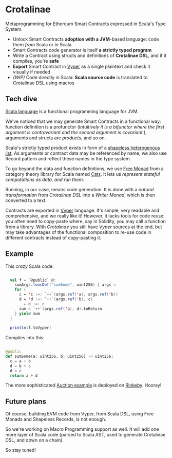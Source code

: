 # Crotalinae

Metaprogramming for Ethereum Smart Contracts expressed in Scala's Type System.

- Unlock Smart Contracts **adoption with a JVM**-based language: code them _from_ Scala or _in_ Scala
- Smart Contracts code generator is itself **a strictly typed program**
- Write a Contract using structs and definitions of **Crotalinae DSL**, and if it compiles, you're **safe**
- **Export** Smart Contract in [Vyper](https://github.com/ethereum/vyper) as a single plaintext and check it visually if needed
- _(WIP)_ Code directly in Scala: **Scala source code** is translated to Crotalinae DSL using macros

## Tech dive

[Scala language](https://www.scala-lang.org/) is a functional programming language for JVM.
 
We've noticed that we may generate Smart Contracts in a functional way: function definition is a profunctor (_Intuitively it is a bifunctor where the first argument is contravariant and the second argument is covariant._), arguments and structs are _products_, and so on.

Scala's strictly typed product exists in form of a [shapeless heterogenous list](https://github.com/milessabin/shapeless). As arguments or contract data may be referenced by name, we also use Record pattern and reflect these names in the type system.

To go beyond the data and function definitions, we use [Free Monad](https://typelevel.org/cats/datatypes/freemonad.html) from a category theory library for Scala named [Cats](https://github.com/typelevel/cats). It lets us _represent stateful computations as data, and run them_.

Running, in our case, means code generation. It is done with a _natural transformation_ from _Crotalinae DSL_ into a _Writer Monad_, which is then converted to a text.

Contracts are exported in [Vyper](https://github.com/ethereum/vyper) language. 
It's simple, very readable and comprehensive, and we really like it! 
However, it lacks tools for code reuse: you often need to copy-paste where, say in Solidity, you may call a function from a library. 
With _Crotalinae_ you still have _Vyper_ sources at the end, but may take advantages of the functional composition to re-use code in different contracts instead of copy-pasting it.

## Example

This _crazy_ Scala code:

```scala

  val f = `@public` @:
    sumArgs.funcDef("sumSome", uint256) { args ⇒
    for {
      c ← 'c :=: `++`(args.ref('a), args.ref('b))
      d ← 'd :=: `++`(args.ref('b), c)
      _ ← d :=: c
      sum ← `++`(args.ref('a), d).toReturn
    } yield sum
  }
  
  println(f.toVyper)

```

Compiles into this:

```python

@public
def sumSome(a: uint256, b: uint256) -> uint256:
  c = a + b
  d = b + c
  d = c
  return a + d

```

The more sophisticated [Auction example](https://github.com/fluencelabs/hackethberlin/blob/master/src/main/scala/fluence/Auction.scala) is deployed on [Rinkeby](https://rinkeby.etherscan.io/address/0xf24A7726eaF1337A2E8826579EA381705fe64164). Hooray!

## Future plans

Of course, building EVM code from Vyper, from Scala DSL, using Free Monads and Shapeless Records, is not enough.

So we're working on Macro Programming support as well. 
It will add one more layer of Scala code (parsed to Scala AST, used to generate Crotalinae DSL, and down on a chain).

So stay tuned!